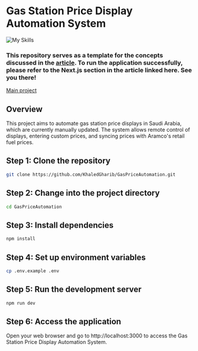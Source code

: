 # Gas Station Price Display Automation System

![My Skills](https://skillicons.dev/icons?i=nextjs,tailwind,express,postgres,prisma,aws,arduino)

### This repository serves as a template for the concepts discussed in the [article](https://blog.kgharib.com/gas-station-price-display-automation-system). To run the application successfully, please refer to the Next.js section in the article linked here. See you there!

[Main project](https://github.com/KhaledGharib/GasTechSign)

## Overview
This project aims to automate gas station price displays in Saudi Arabia, which are currently manually updated. The system allows remote control of displays, entering custom prices, and syncing prices with Aramco's retail fuel prices.




## Step 1: Clone the repository

```bash
git clone https://github.com/KhaledGharib/GasPriceAutomation.git
```
## Step 2: Change into the project directory

```bash
cd GasPriceAutomation
```
## Step 3: Install dependencies

```bash
npm install
```

## Step 4: Set up environment variables
```bash
cp .env.example .env
```

## Step 5: Run the development server
```bash
npm run dev
```

## Step 6: Access the application

Open your web browser and go to http://localhost:3000 to access the Gas Station Price Display Automation System.

